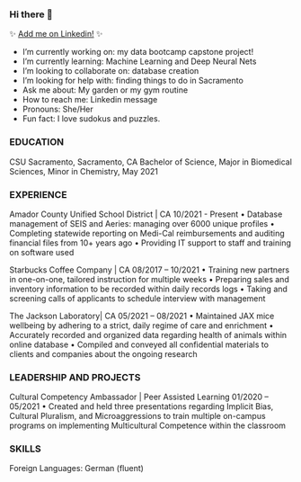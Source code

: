 ### Hi there 👋

✨ [Add me on Linkedin!](https://www.linkedin.com/in/rachel-ibach-5936741a8) ✨ 



-  I’m currently working on: my data bootcamp capstone project!
-  I’m currently learning: Machine Learning and Deep Neural Nets
-  I’m looking to collaborate on: database creation
-  I’m looking for help with: finding things to do in Sacramento
-  Ask me about: My garden or my gym routine
-  How to reach me: Linkedin message
-  Pronouns: She/Her
-  Fun fact: I love sudokus and puzzles.

### EDUCATION

CSU Sacramento, Sacramento, CA
Bachelor of Science, Major in Biomedical Sciences, Minor in Chemistry, May 2021

### EXPERIENCE

Amador County Unified School District | CA 10/2021 - Present
• Database management of SEIS and Aeries: managing over 6000 unique profiles
• Completing statewide reporting on Medi-Cal reimbursements and auditing financial files from 10+ years ago
• Providing IT support to staff and training on software used


Starbucks Coffee Company | CA 08/2017 – 10/2021
• Training new partners in one-on-one, tailored instruction for multiple weeks
• Preparing sales and inventory information to be recorded within daily records logs
• Taking and screening calls of applicants to schedule interview with management

The Jackson Laboratory| CA 05/2021 – 08/2021
• Maintained JAX mice wellbeing by adhering to a strict, daily regime of care and enrichment
• Accurately recorded and organized data regarding health of animals within online database
• Compiled and conveyed all confidential materials to clients and companies about the ongoing research

### LEADERSHIP AND PROJECTS

Cultural Competency Ambassador | Peer Assisted Learning 01/2020 – 05/2021
• Created and held three presentations regarding Implicit Bias, Cultural Pluralism, and Microaggressions to train
multiple on-campus programs on implementing Multicultural Competence within the classroom

### SKILLS

Foreign Languages: German (fluent)
